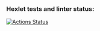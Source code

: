 ### Hexlet tests and linter status:
[![Actions Status](https://github.com/antonsmolko/rails-project-lvl2/workflows/hexlet-check/badge.svg)](https://github.com/antonsmolko/rails-project-lvl2/actions)